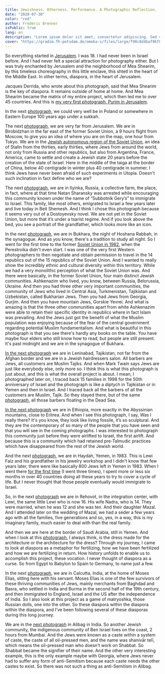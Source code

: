 ```yaml
---
title: Jewishness. Otherness. Performance. A Photographic Reflection.
date: "2020-07-30"
color: "red"
author: Frédéric Brenner
isPublic: true
lang: en
description: "Lorem ipsum dolor sit amet, consectetur adipiscing. Sed vel augue viverra, suscipit nisi sagittis, molestie neque."
cover: "https://gradim.fh-potsdam.de/omeka-s/files/large/f98c8d4baf96f80fed2fa1ded94b4dcb88a34a9d.jpg"
---
```


So everything started in [Jerusalem](set/213867). I was 18. I had never been in Israel before. And I had never felt a special attraction for photography either. But I was truly enchanted by Jerusalem and the neighborhood of Mea Shearim, by this timeless choreography in this little enclave, this shtetl in the heart of the Middle East. In other terms, diaspora, in the heart of Jerusalem. 

Jacques Derrida, who wrote about this photograph, said that Mea Shearim is the key of diaspora. It remains outside of home at home. And Mea Shearim became the matrix of my entire project, which then led me to over 45 countries. And this is [my very first photograph, Purim in Jerusalem](item/227928).

In the next [photograph](item/228092), we could very well be in Poland or somewhere in Eastern Europe 100 years ago under a sukkah.

The next [photograph](item/96478), we are very far from Jerusalem. We are in Birobidzhan in the far east of the former Soviet Union, a 9 hours flight from Moscow, to give you an idea of where you are on the map, one hour from Tokyo. We are in the [Jewish autonomous region of the Soviet Union](set/92504), an idea of Stalin from the thirties, early thirties, where Jews from around the world, not only from Russia and other republics, but also from Argentina, France, America, came to settle and create a Jewish state 20 years before the creation of the state of Israel. Here in the middle of the taiga at the border of China, below 40 centigrade in winter plus 40 centigrade in summer. I think Jews have never been afraid of such experiments in Utopia. Doesn't such inclination in fact define who we are?

The next [photograph](item/114787), we are in Ilyinka, Russia, a collective farm, the place, in fact, where at that time Natan Sharansky was arrested while encouraging this community known under the name of “Subbotnik Gery’s” to immigrate to Israel. This family, like most others, emigrated to Israel a few years later and live today in Beit Shemesh. And I think I chose this photograph because it seems very out of a Dostoyevsky novel. We are not yet in the Soviet Union, but more that it’s under a tsarist regime. And if you look above the bed, you see a portrait of the grandfather, which looks more like an icon.

In the next [photograph](item/95556), we are in Bukhara, the night of Hoshana Rabbah, in the synagogue. And as you know, there's a tradition to study all night. So I went for the first time to the former [Soviet Union in 1982](set/92511), when the Perestroika didn't even start. I was one of the very first Western photographers to then negotiate and obtain permission to travel in the 14 republics out of the 15 republics of the Soviet Union. And I wanted to really show the incredibly ethnic and cultural diversity within this territory. While we had a very monolithic perception of what the Soviet Union was. And there were basically, in the former Soviet Union, four main distinct Jewish communities. Ashkenazim who lived, you know, between Russia, Belorussia, Ukraine. And then you had three other very important communities, the community of Jews who lived in Central Asia, Turkmenistan, Tajikistan and Uzbekistan, called Bukharian Jews. Then you had Jews from Georgia, Gurjim. And then you have mountain Jews, Gorskie Yevrei. And what is amazing is that the three other communities apart from white Ashkenazim were able to retain their specific identity in republics where in fact Islam was prevailing. And the Jews just got the benefit of what the Muslim population was enjoying because of the fear of the central government regarding potential Muslim fundamentalism. And what is beautiful in this photograph is that you see there's hardly any books on the table. You have maybe four elders who still know how to read, but people are still present. It's past midnight and we are in the synagogue of Bukhara.

[In the next photograph](item/105775) we are in Leninabad, Tajikistan, not far from the Afghan border and we are in a Jewish hairdressers salon. All barbers are Jews, all customers are Muslim Tajiks. And when Mark Twain says Jews are just like everybody else, only more so. I think this is what this photograph is just about, and this is what the overall project is about. I mean, I photographed later on, I traced back 15 families in 1998 for the 50th anniversary of Israel and the photograph is like a diptych in Tajikistan or in Yemen and then in Israel. And I traced back all the barbers of all the customers are Muslim, Tajik. So they stayed there, but of the same [photograph](item/254389), all those barbers floating in the Dead Sea.

[In the next photograph](item/77615) we are in Ethiopia, more exactly in the Abyssinian mountains, close to Eritrea. And when I see this photograph, I say, Was I really there? It's you know, they look like living fossile, it’s so sculptural. And they are the contemporary of so many of the people that you have seen and that you will see in the coming photographs. I was interested to photograph this community just before they were airlifted to Israel, the first airlift. And because this is a community which had retained pre-Talmudic practices which have disappeared from the rest of the Jewish world.

And the next [photograph](item/41532), we are in Haydah, Yemen, in 1983. This is Lewi Faiz and his grandfather in his jewelry workshop and I didn't know that few years later, there were like basically 800 Jews left in Yemen in 1983. When I went there [for the first time](set/39868) (I went three times), I spent more or less six months in over 40 countries doing all these years to try to cover a cycle of life. But I never thought that those people eventually would immigrate to Israel. 

So, in the next [photograph](item/240222) we are in Rehovot, in the integration center, with Lewi, the same little Lewi who is now 16. His wife Nadra, who is 14. They were married, when he was 12 and she was ten. And their daughter Mazal. And I attended later on the wedding of Mazal,  we had a seder a few years ago with all the families, five generations and so, yes, in a way, this is my imaginary family, much easier to deal with than the real family.

And then we are here at the border of Saudi Arabia, still in Yemen. And when I look at this [photograph](item/41461), I always think, is the dress made for the architecture or the architecture for the dress? Through my journey, I came to look at diaspora as a metaphor for fertilizing, how we have been fertilized and how we are fertilizing in return. How history unfolds to enable us to accomplish this project, these vocation. I never thought of diaspora as a curse. So from Egypt to Babylon to Spain to Germany, to name just a few.

In the next [photograph](item/143960), we are in Calcutta, India, at the home of Moses Elias, sitting here with his servant. Moses Elias is one of the few survivors of these thriving communities of Jews, mainly merchants from Baghdad and Basra, who settled in India and Burma in the second half of the 19th century, and then immigrated to England, Israel and the US after the independence of India. So I also look at this project as a game of matryoshka, those Russian dolls, one into the other. So these diaspora within the diaspora within the diaspora, and I've been following several of these diasporas during this long journey.

We are in the [next photograph](item/141480) in Alibag in India. So another Jewish community, the indigenous community of Ben Israel lives on the coast, 2 hours from Mumbai. And the Jews were known as a caste within a system of caste, the caste of all oil-pressed men, and the name was shanivār telī, which means the oil-pressed man who doesn't work on Shabbat. So Shabbat became the signifier of their name. And the other very interesting example, this is the only example maybe with Georgia, where Jews never had to suffer any form of anti-Semitism because each caste needs the other castes to exist. So there was not such a thing as anti-Semitism in Alibag.
